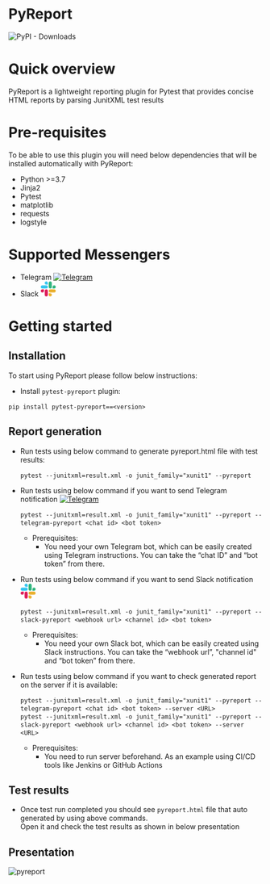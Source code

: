 # PyReport

![PyPI - Downloads](https://img.shields.io/pypi/dm/pytest-pyreport)

# Quick overview
PyReport is a lightweight reporting plugin for Pytest that provides concise HTML reports by parsing JunitXML test results

# Pre-requisites
To be able to use this plugin you will need below dependencies that will be installed automatically with PyReport:
* Python >=3.7
* Jinja2
* Pytest
* matplotlib
* requests
* logstyle

# Supported Messengers
* Telegram <a href="https://t.me/your-telegram-channel"><img src="https://upload.wikimedia.org/wikipedia/commons/thumb/8/83/Telegram_2019_Logo.svg/512px-Telegram_2019_Logo.svg.png?20231105064641" alt="Telegram" width="30" height="30"></a>
* Slack <a href="https://your-slack-channel-url"><img src="https://raw.githubusercontent.com/devicons/devicon/55609aa5bd817ff167afce0d965585c92040787a/icons/slack/slack-original.svg" alt="Slack" width="30" height="30"></a>

# Getting started
## Installation
To start using PyReport please follow below instructions:

* Install `pytest-pyreport` plugin:
```
pip install pytest-pyreport==<version>
```

## Report generation
* Run tests using below command to generate pyreport.html file with test results:
    ```
    pytest --junitxml=result.xml -o junit_family="xunit1" --pyreport
    ```

* Run tests using below command if you want to send Telegram notification <a href="https://t.me/your-telegram-channel"><img src="https://upload.wikimedia.org/wikipedia/commons/thumb/8/83/Telegram_2019_Logo.svg/512px-Telegram_2019_Logo.svg.png?20231105064641" alt="Telegram" width="30" height="30"></a>
    ```
    pytest --junitxml=result.xml -o junit_family="xunit1" --pyreport --telegram-pyreport <chat id> <bot token>
    ```
  * Prerequisites:
    * You need your own Telegram bot, which can be easily created using Telegram instructions.
  You can take the “chat ID” and “bot token” from there.

* Run tests using below command if you want to send Slack notification <a href="https://your-slack-channel-url"><img src="https://raw.githubusercontent.com/devicons/devicon/55609aa5bd817ff167afce0d965585c92040787a/icons/slack/slack-original.svg" alt="Slack" width="30" height="30"></a>
    ```
    pytest --junitxml=result.xml -o junit_family="xunit1" --pyreport --slack-pyreport <webhook url> <channel id> <bot token>
    ```
  * Prerequisites:
    * You need your own Slack bot, which can be easily created using Slack instructions.
  You can take the “webhook url”, "channel id" and “bot token” from there.

* Run tests using below command if you want to check generated report on the server if it is available:
  ```
  pytest --junitxml=result.xml -o junit_family="xunit1" --pyreport --telegram-pyreport <chat id> <bot token> --server <URL>
  pytest --junitxml=result.xml -o junit_family="xunit1" --pyreport --slack-pyreport <webhook url> <channel id> <bot token> --server <URL>
  ```
  * Prerequisites:
    * You need to run server beforehand. As an example using CI/CD tools like Jenkins or GitHub Actions

## Test results
* Once test run completed you should see `pyreport.html` file that auto generated by using above commands. \
Open it and check the test results as shown in below presentation



## Presentation
![pyreport](https://toghrulmirzayev.github.io/pytest-pyreport/presentation.gif)
